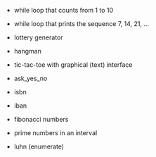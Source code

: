 - while loop that counts from 1 to 10
- while loop that prints the sequence 7, 14, 21, ...
- lottery generator
- hangman
- tic-tac-toe with graphical (text) interface
- ask_yes_no
- isbn
- iban
- fibonacci numbers
- prime numbers in an interval

- luhn (enumerate)

